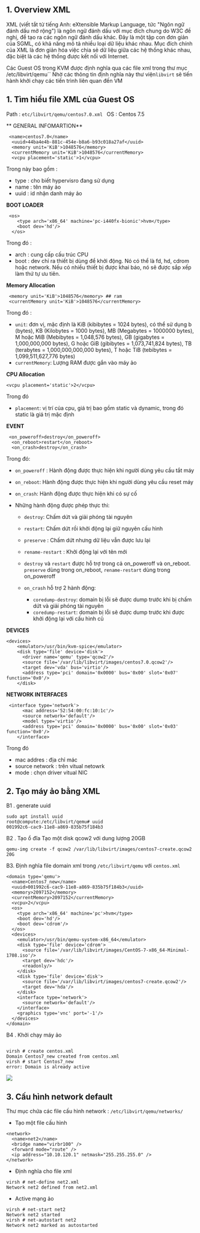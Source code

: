 

## 1. Overview XML

XML (viết tắt từ tiếng Anh: eXtensible Markup Language, tức "Ngôn ngữ đánh dấu mở rộng") là ngôn ngữ đánh dấu với mục đích chung do W3C đề nghị, để tạo ra các ngôn ngữ đánh dấu khác. Đây là một tập con đơn giản của SGML, có khả năng mô tả nhiều loại dữ liệu khác nhau. Mục đích chính của XML là đơn giản hóa việc chia sẻ dữ liệu giữa các hệ thống khác nhau, đặc biệt là các hệ thống được kết nối với Internet.

Các Guest OS trong KVM được định nghĩa qua các file xml trong thư mục  /etc/libvirt/qemu``
Nhờ các thông tin định nghĩa này thư viện`libvirt` sẽ tiến hành khởi chạy các tiến trình liên quan đến VM 


##  1. Tìm hiểu file XML của Guest OS 

Path : `etc/libvirt/qemu/centos7.0.xml `
OS : Centos 7.5

** GENERAL INFOMARTION**
 
```
 <name>centos7.0</name>
  <uuid>44ba4e4b-881c-454e-b8a6-b93c018a27af</uuid>
  <memory unit='KiB'>1048576</memory>
  <currentMemory unit='KiB'>1048576</currentMemory>
  <vcpu placement='static'>1</vcpu>
```

Trong này bao gồm :
 - type  : cho biết hypervisro đang sử dụng
 - name : tên máy ảo
 - uuid : id nhận danh máy ảo


**BOOT LOADER**

```
 <os>
    <type arch='x86_64' machine='pc-i440fx-bionic'>hvm</type>
    <boot dev='hd'/>
  </os>
```

Trong đó :
- arch : cung cấp cấu trúc CPU
- boot : dev chỉ ra thiết bị dùng để khởi động. Nó có thể là fd, hd, cdrom hoặc network. Nếu có nhiều thiết bị được khai báo, nó sẽ được sắp xếp làm thứ tự ưu tiên.

**Memory Allocation**
```
 <memory unit='KiB'>1048576</memory> ## ram 
 <currentMemory unit='KiB'>1048576</currentMemory>
```

Trong đó :

- `unit`: đơn vị, mặc định là KiB (kibibytes = 1024 bytes), có thể sử dụng b (bytes), KB (Kilobytes = 1000 bytes), MB (Megabytes = 1000000 bytes), M hoặc MiB (Mebibytes = 1,048,576 bytes), GB (gigabytes = 1,000,000,000 bytes), G hoặc GiB (gibibytes = 1,073,741,824 bytes), TB (terabytes = 1,000,000,000,000 bytes), T hoặc TiB (tebibytes = 1,099,511,627,776 bytes)
- `currentMemory`: Lượng RAM được gắn vào máy ảo


**CPU Allocation**
```
<vcpu placement='static'>2</vcpu>
```
Trong đó
- `placement`: vị trí của cpu, giá trị bao gồm static và dynamic, trong đó static là giá trị mặc định

**EVENT**

```
 <on_poweroff>destroy</on_poweroff>
  <on_reboot>restart</on_reboot>
  <on_crash>destroy</on_crash>

```

Trong đó:

-   `on_poweroff`  : Hành động được thực hiện khi người dùng yêu cầu tắt máy
    
-   `on_reboot`: Hành động được thực hiện khi người dùng yêu cầu reset máy
    
-   `on_crash`: Hành động được thực hiện khi có sự cố
    
-   Những hành động được phép thực thi:
    
    -   `destroy`: Chấm dứt và giải phóng tài nguyên
    -   `restart`: Chấm dứt rồi khởi động lại giữ nguyên cấu hình
    -   `preserve`  : Chấm dứt nhưng dữ liệu vẫn được lưu lại
    -   `rename-restart`  : Khởi động lại với tên mới
	-   `destroy`  và  `restart`  được hỗ trợ trong cả on_poweroff và on_reboot.  `preserve`  dùng trong on_reboot,  `rename-restart`  dùng trong on_poweroff
    
	-   `on_crash`  hỗ trợ 2 hành động:
    
	    -   `coredump-destroy`: domain bị lỗi sẽ được dump trước khi bị chấm dứt và giải phóng tài nguyên
	    -   `coredump-restart`: domain bị lỗi sẽ được dump trước khi được khởi động lại với cấu hình cũ

**DEVICES**

```
<devices>
    <emulator>/usr/bin/kvm-spice</emulator>
    <disk type='file' device='disk'>
      <driver name='qemu' type='qcow2'/>
      <source file='/var/lib/libvirt/images/centos7.0.qcow2'/>
      <target dev='vda' bus='virtio'/>
      <address type='pci' domain='0x0000' bus='0x00' slot='0x07' function='0x0'/>
    </disk>
```


**NETWORK  INTERFACES**
```
 <interface type='network'>
      <mac address='52:54:00:fc:10:1c'/>
      <source network='default'/>
      <model type='virtio'/>
      <address type='pci' domain='0x0000' bus='0x00' slot='0x03' function='0x0'/>
    </interface>
```
Trong đó
-	 mac addres : địa chỉ mác
-	 source network : trên vitual netowrk
-	mode : chọn driver vitual NIC
	
## 2. Tạo máy ảo bằng XML

B1 . generate uuid 
```
sudo apt install uuid
root@compute:/etc/libvirt/qemu# uuid
001992c6-cac9-11e8-a869-835b75f184b3
```
B2 . Tạo ổ đĩa 
Tạo một disk qcow2 với dung lượng 20GB
```
qemu-img create -f qcow2 /var/lib/libvirt/images/centos7-create.qcow2 20G
```
B3. Định nghĩa file domain xml trong `/etc/libvirt/qemu` với `centos.xml`

```
<domain type='qemu'>
  <name>Centos7_new</name>
  <uuid>001992c6-cac9-11e8-a869-835b75f184b3</uuid>
  <memory>2097152</memory>
  <currentMemory>2097152</currentMemory>
  <vcpu>2</vcpu>
  <os>
    <type arch='x86_64' machine='pc'>hvm</type>
    <boot dev='hd'/>
    <boot dev='cdrom'/>
  </os>
  <devices>
    <emulator>/usr/bin/qemu-system-x86_64</emulator>
    <disk type='file' device='cdrom'>
      <source file='/var/lib/libvirt/images/CentOS-7-x86_64-Minimal-1708.iso'/>
      <target dev='hdc'/>
      <readonly/>
    </disk>
    <disk type='file' device='disk'>
      <source file='/var/lib/libvirt/images/centos7-create.qcow2'/>
      <target dev='hda'/>
    </disk>
    <interface type='network'>
      <source network='default'/>
    </interface>
    <graphics type='vnc' port='-1'/>
  </devices>
</domain>
```

B4 . Khởi chạy máy ảo

```

virsh # create centos.xml
Domain Centos7_new created from centos.xml
virsh # start Centos7_new
error: Domain is already active

```

![](https://imgur.com/sYgZYD1.png)

## 3. Cấu hình network default


Thư mục chứa các file cấu hình network  : ``/etc/libvirt/qemu/networks/``

- Tạo một 	file cấu hình

```
<network>
  <name>net2</name>
  <bridge name="virbr100" />
  <forward mode="route" />
  <ip address="10.10.120.1" netmask="255.255.255.0" />
</network>
```
- Định nghĩa cho file xml
```
virsh # net-define net2.xml
Network net2 defined from net2.xml
````

- Active mạng ảo

```
virsh # net-start net2
Network net2 started
virsh # net-autostart net2
Network net2 marked as autostarted

```
